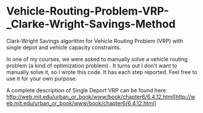 # Vehicle-Routing-Problem-VRP-_Clarke-Wright-Savings-Method
 Clark-Wright Savings algorithm for Vehicle Routing Problem (VRP) with single depot and vehicle capacity constraints.
 
 In one of my courses, we were asked to manually solve a vehicle routing problem (a kind of optimization problem) . It turns out I don't want to manually solve it, so I wrote this code. It has each step reported. Feel free to use it for your own purpose.
 
A complete description of Single Deport VRP can be found here:
http://web.mit.edu/urban_or_book/www/book/chapter6/6.4.12.html[http://web.mit.edu/urban_or_book/www/book/chapter6/6.4.12.html]
 
